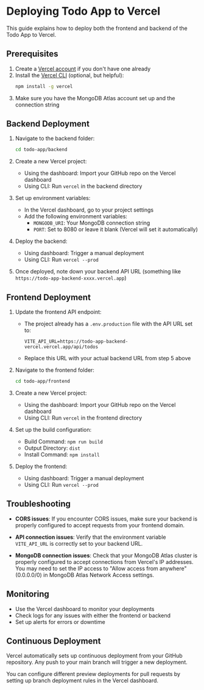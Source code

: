 # Deploying Todo App to Vercel

This guide explains how to deploy both the frontend and backend of the Todo App to Vercel.

## Prerequisites

1. Create a [Vercel account](https://vercel.com/signup) if you don't have one already
2. Install the [Vercel CLI](https://vercel.com/docs/cli) (optional, but helpful):
   ```bash
   npm install -g vercel
   ```
3. Make sure you have the MongoDB Atlas account set up and the connection string

## Backend Deployment

1. Navigate to the backend folder:
   ```bash
   cd todo-app/backend
   ```

2. Create a new Vercel project:
   - Using the dashboard: Import your GitHub repo on the Vercel dashboard
   - Using CLI: Run `vercel` in the backend directory

3. Set up environment variables:
   - In the Vercel dashboard, go to your project settings
   - Add the following environment variables:
     - `MONGODB_URI`: Your MongoDB connection string
     - `PORT`: Set to 8080 or leave it blank (Vercel will set it automatically)

4. Deploy the backend:
   - Using dashboard: Trigger a manual deployment
   - Using CLI: Run `vercel --prod`

5. Once deployed, note down your backend API URL (something like `https://todo-app-backend-xxxx.vercel.app`)

## Frontend Deployment

1. Update the frontend API endpoint:
   - The project already has a `.env.production` file with the API URL set to:
     ```
     VITE_API_URL=https://todo-app-backend-vercel.vercel.app/api/todos
     ```
   - Replace this URL with your actual backend URL from step 5 above

2. Navigate to the frontend folder:
   ```bash
   cd todo-app/frontend
   ```

3. Create a new Vercel project:
   - Using the dashboard: Import your GitHub repo on the Vercel dashboard
   - Using CLI: Run `vercel` in the frontend directory

4. Set up the build configuration:
   - Build Command: `npm run build`
   - Output Directory: `dist`
   - Install Command: `npm install`

5. Deploy the frontend:
   - Using dashboard: Trigger a manual deployment
   - Using CLI: Run `vercel --prod`

## Troubleshooting

- **CORS issues**: If you encounter CORS issues, make sure your backend is properly configured to accept requests from your frontend domain.

- **API connection issues**: Verify that the environment variable `VITE_API_URL` is correctly set to your backend URL.

- **MongoDB connection issues**: Check that your MongoDB Atlas cluster is properly configured to accept connections from Vercel's IP addresses. You may need to set the IP access to "Allow access from anywhere" (0.0.0.0/0) in MongoDB Atlas Network Access settings.

## Monitoring

- Use the Vercel dashboard to monitor your deployments
- Check logs for any issues with either the frontend or backend
- Set up alerts for errors or downtime

## Continuous Deployment

Vercel automatically sets up continuous deployment from your GitHub repository. Any push to your main branch will trigger a new deployment.

You can configure different preview deployments for pull requests by setting up branch deployment rules in the Vercel dashboard. 